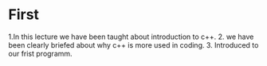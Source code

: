 # First
1.In this lecture we have been taught about introduction to c++.
2. we have been clearly briefed about why c++ is more used in coding.
3. Introduced to our frist programm.

